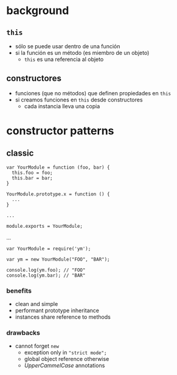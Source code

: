 # background

## `this`

*   sólo se puede usar dentro de una función
*   si la función es un método (es miembro de un objeto)
    *   `this` es una referencia al objeto

## constructores

*   funciones (que no métodos) que definen propiedades en `this`
*   si creamos funciones en `this` desde constructores
    *   cada instancia lleva una copia

# constructor patterns

## classic

    var YourModule = function (foo, bar) {
      this.foo = foo;
      this.bar = bar;
    }

    YourModule.prototype.x = function () {
      ...
    }

    ...

    module.exports = YourModule;

...

    var YourModule = require('ym');
    
    var ym = new YourModule("FOO", "BAR");

    console.log(ym.foo); // "FOO"
    console.log(ym.bar); // "BAR"

### benefits

*   clean and simple
*   performant prototype inheritance
*   instances share reference to methods

### drawbacks

*   cannot forget `new`
    *   exception only in `"strict mode";`
    *   global object reference otherwise
    *   *UpperCammelCase* annotations
